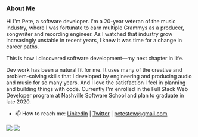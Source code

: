 ### About Me

Hi I'm Pete, a software developer. I'm a 20-year veteran of the music industry, where I was fortunate to earn multiple Grammys as a producer, songwriter and recording engineer. As I watched that industry grow increasingly unstable in recent years, I knew it was time for a change in career paths. 

This is how I discovered software development—my next chapter in life.

Dev work has been a natural fit for me. It uses many of the creative and problem-solving skills that I developed by engineering and producing audio and music for so many years. And I love the satisfaction I feel in planning and building things with code. Currently I'm enrolled in the Full Stack Web Developer program at Nashville Software School and plan to graduate in late 2020. 

- 📫 How to reach me: [LinkedIn](https://www.linkedin.com/in/peteastewart/) | [Twitter](https://twitter.com/petestewart) | [petestew@gmail.com](mailto:petestew@gmail.com)

<a href="https://github.com/anuraghazra/github-readme-stats">
  <img align="center" src="https://github-readme-stats.vercel.app/api/top-langs/?username=petestewart72" />
</a>
<a href="https://github.com/anuraghazra/convoychat">
  <img align="center" src="https://github-readme-stats.vercel.app/api?username=petestewart72&count_private=true" />
</a>

<!--
**petestewart72/petestewart72** is a ✨ _special_ ✨ repository because its `README.md` (this file) appears on your GitHub profile.

Here are some ideas to get you started:

- 🔭 I’m currently working on ...
- 🌱 I’m currently learning ...
- 👯 I’m looking to collaborate on ...
- 🤔 I’m looking for help with ...
- 💬 Ask me about ...
- 📫 How to reach me: ...
- 😄 Pronouns: ...
- ⚡ Fun fact: ...
-->
